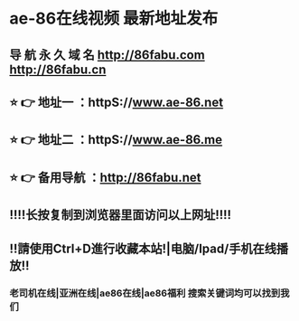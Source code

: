 # ae-86在线视频 最新地址发布 
## 导 航 永 久 域 名 http://86fabu.com http://86fabu.cn

## ⭐️ 👉 地址一 ：httpS://www.ae-86.net
## ⭐️ 👉 地址二 ：httpS://www.ae-86.me

## ⭐️ 👉 备用导航 ：http://86fabu.net
## ‼️‼️长按复制到浏览器里面访问以上网址‼️‼️
## ‼️請使用Ctrl+D進行收藏本站!|电脑/Ipad/手机在线播放‼️
### 老司机在线|亚洲在线|ae86在线|ae86福利  搜索关键词均可以找到我们

